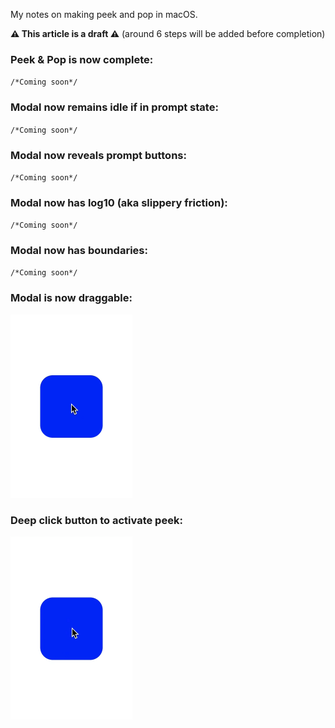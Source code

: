 My notes on making peek and pop in macOS<!--more-->. 

**⚠️️ This article is a draft ⚠️️** (around 6 steps will be added before completion)  

### Peek & Pop is now complete:

`/*Coming soon*/`

### Modal now remains idle if in prompt state:

`/*Coming soon*/`

### Modal now reveals prompt buttons:

`/*Coming soon*/`

### Modal now has log10 (aka slippery friction):

`/*Coming soon*/`

### Modal now has boundaries:

`/*Coming soon*/`

### Modal is now draggable:

<img width="195" alt="img" src="https://raw.githubusercontent.com/stylekit/img/master/modal_drag.gif?maxAge=2592001">

### Deep click button to activate peek:

<img width="195" alt="img" src="https://raw.githubusercontent.com/stylekit/img/master/modal_pop.gif?maxAge=2592000">

